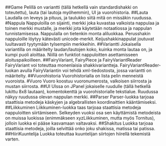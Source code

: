 ##Game
Pelillä on variantti (tällä hetkellä vain standardishakki on toteutettu), lauta (tai lautoja myöhemmin), UI ja vuorohistoria.
##Lauta
Laudalla on leveys ja pituus, ja taulukko siitä mitä on missäkin ruudussa.
#Nappula
Nappuloilla on sijainti, merkki joka kuvastaa valkoista nappulaa ja toinen merkki mustalle, ja merkki jota käytetään notaatiossa ja nappulan tunnistamisessa.
Nappulalla on tietenkin monta aliluokkaa. Perusshakin nappuloille löytyy kätevästi unicode-merkit. Keijushakkinappulat joutuvat luultavasti tyytymään tylsempiin merkkeihin.
##Variantti
Jokaisella variantilla on määritelty laudan/lautojen koko, kuinka monta lautaa on, ja kumpi puoli aloittaa. Niillä on funktiot nappuloitten asettamisseen aloituspaikoilleen.
##FairyVariant, FairyPiece ja FairyVariantReader
FairyVariant voi toteuttaa monenlaisia shakkivariantteja. FairyVariantReader-luokan avulla FairyVariantin voi tehdä xml-tiedostosta, jossa variantti on määritelty.
##Vuorohistoria
Vuorohistorialla on lista pelin menneistä vuoroista.
#Vuoro
Vuoro koostuu vuoronumerosta, valkoisen siirrosta ja mustan siirrosta.
##UI
UIssa on JPanel jokaiselle ruudulle (tällä hetkellä lukittu 8x8 lautaan), komentokenttä ja vuorohistorialle tekstialue. Ruudussa näkyy ruudussa olevan nappulan merkki.
##Parser
Parser-luokka tarjoaa staattisia metodeja käskyjen ja algebrallisten koordinaittien kääntämiseksi.
##Liikkuminen
Liikkuminen-luokka taas tarjoaa staattisia metodeja nappuloitten siirtämiseen. Selkeyden vuoksi osa sen käyttämistä metodeista on muissa luokissa (enimmäkseen xyzLiikkuminen, mutta myös Tornitus), jolloin luokka ei pääse kasvamaan valtavaksi. 
##Shakitus
Luokka tarjoaa staattisia metodeja, joilla selvittää onko joku shakissa, matissa tai patissa.
##HiiriKuuntelija
Luokka toteuttaa kuuntelijan siirtojen hiirellä tekemistä varten.
